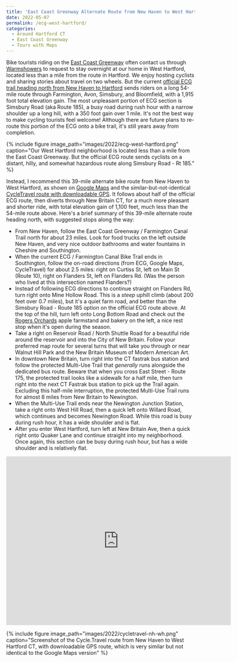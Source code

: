 ```yaml
---
title: 'East Coast Greenway Alternate Route from New Haven to West Hartford CT'
date: 2022-05-07
permalink: /ecg-west-hartford/
categories:
  - Around Hartford CT
  - East Coast Greenway
  - Tours with Maps
---
```

Bike tourists riding on the [East Coast Greenway](https://greenway.org) often contact us through [Warmshowers](https://warmshowers.org) to request to stay overnight at our home in West Hartford, located less than a mile from the route in Hartford. We enjoy hosting cyclists and sharing stories about travel on two wheels. But the current [official ECG trail heading north from New Haven to Hartford](https://map.greenway.org/?loc=10,41.57950,-73.00552&route=41.30948,-72.92705,41.76972,-72.71189) sends riders on a long 54-mile route through Farmington, Avon, Simsbury, and Bloomfield, with a 1,915 foot total elevation gain. The most unpleasant portion of ECG section is Simsbury Road (aka Route 185), a busy road during rush hour with a narrow shoulder up a long hill, with a 350 foot gain over 1 mile. It's not the best way to make cycling tourists feel welcome! Although there are future plans to re-route this portion of the ECG onto a bike trail, it's still years away from completion.

{% include figure image_path="images/2022/ecg-west-hartford.png" caption="Our West Hartford neighborhood is located less than a mile from the East Coast Greenway. But the official ECG route sends cyclists on a distant, hilly, and somewhat hazardous route along Simsbury Road - Rt 185." %}

Instead, I recommend this 39-mile alternate bike route from New Haven to West Hartford, as shown on [Google Maps](https://goo.gl/maps/jbJkajdQkJMPAuJ69) and the similar-but-not-identical [CycleTravel route with downloadable GPS](https://cycle.travel/map/journey/311913). It follows about half of the official ECG route, then diverts through New Britain CT, for a much more pleasant and shorter ride, with total elevation gain of 1,100 feet, much less than the 54-mile route above. Here's a brief summary of this 39-mile alternate route heading north, with suggested stops along the way:

- From New Haven, follow the East Coast Greenway / Farmington Canal Trail north for about 23 miles. Look for food trucks on the left outside New Haven, and very nice outdoor bathrooms and water fountains in Cheshire and Southington.
- When the current ECG / Farmington Canal Bike Trail ends in Southington, follow the on-road directions (from ECG, Google Maps, CycleTravel) for about 2.5 miles: right on Curtiss St, left on Main St (Route 10), right on Flanders St, left on Flanders Rd. (Was the person who lived at this intersection named Flanders?)
- Instead of following ECG directions to continue straight on Flanders Rd, turn right onto Mine Hollow Road. This is a *steep* uphill climb (about 200 feet over 0.7 miles), but it's a quiet farm road, and better than the Simsbury Road - Route 185 option on the official ECG route above. At the top of the hill, turn left onto Long Bottom Road and check out the [Rogers Orchards](https://rogersorchards.com) apple farmstand and bakery on the left, a nice rest stop when it's open during the season.
- Take a right on Reservoir Road / North Shuttle Road for a beautiful ride around the reservoir and into the City of New Britain. Follow your preferred map route for several turns that will take you through or near Walnut Hill Park and the New Britain Museum of Modern American Art.
- In downtown New Britain, turn right into the CT fastrak bus station and follow the protected Multi-Use Trail that *generally* runs alongside the dedicated bus route. Beware that when you cross East Street - Route 175, the protected trail looks like a sidewalk for a half mile, then turn right into the next CT Fastrak bus station to pick up the Trail again. Excluding this half-mile interruption, the protected Multi-Use Trail runs for almost 8 miles from New Britain to Newington.
- When the Multi-Use Trail ends near the Newington Junction Station, take a right onto West Hill Road, then a quick left onto Willard Road, which continues and becomes Newington Road. While this road is busy during rush hour, it has a wide shoulder and is flat.
- After you enter West Hartford, turn left at New Britain Ave, then a quick right onto Quaker Lane and continue straight into my neighborhood. Once again, this section can be busy during rush hour, but has a wide shoulder and is relatively flat.

<iframe src="https://www.google.com/maps/embed?pb=!1m28!1m12!1m3!1d382275.96520436596!2d-73.11125935930681!3d41.53609921496537!2m3!1f0!2f0!3f0!3m2!1i1024!2i768!4f13.1!4m13!3e1!4m5!1s0x89e7d9b351daaaab%3A0x432e8ad29ada18bf!2sClaire&#39;s%20Corner%20Copia%2C%201000%20Chapel%20St%2C%20New%20Haven%2C%20CT%2006510!3m2!1d41.3072501!2d-72.92891709999999!4m5!1s0x89e7acb8d033129d%3A0xa15faddb684a4e5!2sHartford%2C%20CT%2006119!3m2!1d41.7660981!2d-72.72744949999999!5e0!3m2!1sen!2sus!4v1651959535154!5m2!1sen!2sus" width="600" height="450" style="border:0;" allowfullscreen="" loading="lazy" referrerpolicy="no-referrer-when-downgrade"></iframe>

{% include figure image_path="images/2022/cycletravel-nh-wh.png" caption="Screenshot of the Cycle.Travel route from New Haven to West Hartford CT, with downloadable GPS route, which is very similar but not identical to the Google Maps version" %}

